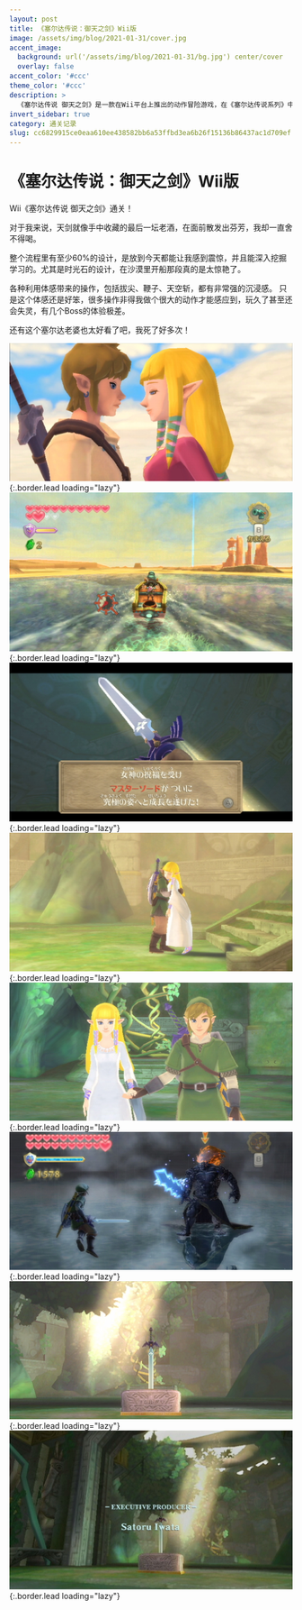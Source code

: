 ```yaml
---
layout: post
title: 《塞尔达传说：御天之剑》Wii版
image: /assets/img/blog/2021-01-31/cover.jpg
accent_image: 
  background: url('/assets/img/blog/2021-01-31/bg.jpg') center/cover
  overlay: false
accent_color: '#ccc'
theme_color: '#ccc'
description: >
  《塞尔达传说 御天之剑》是一款在Wii平台上推出的动作冒险游戏，在《塞尔达传说系列》中，故事时间轴在《缩小帽》前，并也是该系列的第16款作品。<br>本作由任天堂情报开发本部研发制作，游戏在2011年11月陆续在欧洲、北美、日本和澳洲发行。
invert_sidebar: true
category: 通关记录
slug: cc6829915ce0eaa610ee438582bb6a53ffbd3ea6b26f15136b86437ac1d709ef
---
```


# 《塞尔达传说：御天之剑》Wii版

Wii《塞尔达传说 御天之剑》通关！

对于我来说，天剑就像手中收藏的最后一坛老酒，在面前散发出芬芳，我却一直舍不得喝。

整个流程里有至少60%的设计，是放到今天都能让我感到震惊，并且能深入挖掘学习的。尤其是时光石的设计，在沙漠里开船那段真的是太惊艳了。

各种利用体感带来的操作，包括拔尖、鞭子、天空斩，都有非常强的沉浸感。
只是这个体感还是好笨，很多操作非得我做个很大的动作才能感应到，玩久了甚至还会失灵，有几个Boss的体验极差。

还有这个塞尔达老婆也太好看了吧，我死了好多次！


![](/assets/img/blog/2021-01-31/1.jpg){:.border.lead loading="lazy"}
![](/assets/img/blog/2021-01-31/2.jpg){:.border.lead loading="lazy"}
![](/assets/img/blog/2021-01-31/3.jpg){:.border.lead loading="lazy"}
![](/assets/img/blog/2021-01-31/4.jpg){:.border.lead loading="lazy"}
![](/assets/img/blog/2021-01-31/5.jpg){:.border.lead loading="lazy"}
![](/assets/img/blog/2021-01-31/6.jpg){:.border.lead loading="lazy"}
![](/assets/img/blog/2021-01-31/7.jpg){:.border.lead loading="lazy"}
![](/assets/img/blog/2021-01-31/8.jpg){:.border.lead loading="lazy"}